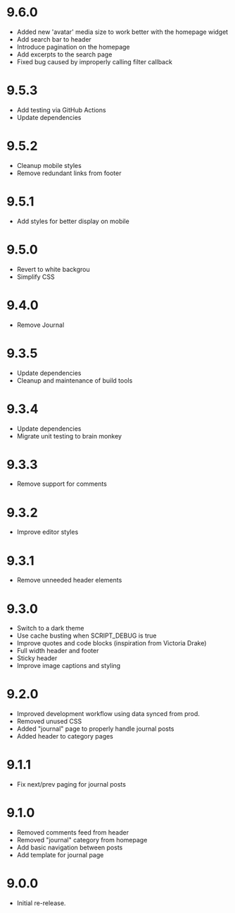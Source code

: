 # 9.6.0

* Added new 'avatar' media size to work better with the homepage widget
* Add search bar to header
* Introduce pagination on the homepage
* Add excerpts to the search page
* Fixed bug caused by improperly calling filter callback

# 9.5.3

* Add testing via GitHub Actions
* Update dependencies

# 9.5.2

* Cleanup mobile styles
* Remove redundant links from footer
# 9.5.1

* Add styles for better display on mobile

# 9.5.0

* Revert to white backgrou
* Simplify CSS

# 9.4.0

* Remove Journal
# 9.3.5

* Update dependencies
* Cleanup and maintenance of build tools

# 9.3.4

* Update dependencies
* Migrate unit testing to brain monkey

# 9.3.3

* Remove support for comments

# 9.3.2

* Improve editor styles

# 9.3.1

* Remove unneeded header elements

# 9.3.0

* Switch to a dark theme
* Use cache busting when SCRIPT_DEBUG is true
* Improve quotes and code blocks (inspiration from Victoria Drake)
* Full width header and footer
* Sticky header
* Improve image captions and styling

# 9.2.0

* Improved development workflow using data synced from prod.
* Removed unused CSS
* Added "journal" page to properly handle journal posts
* Added header to category pages

# 9.1.1

* Fix next/prev paging for journal posts

# 9.1.0

* Removed comments feed from header
* Removed "journal" category from homepage
* Add basic navigation between posts
* Add template for journal page

# 9.0.0

* Initial re-release.
